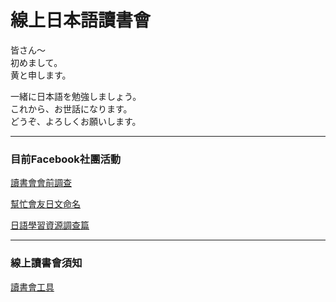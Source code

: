 # 線上日本語讀書會

皆さん〜  
初めまして。  
黄と申します。  
  
一緒に日本語を勉強しましょう。  
これから、お世話になります。  
どうぞ、よろしくお願いします。  

-----

### 目前Facebook社團活動

[讀書會會前調查](https://www.facebook.com/groups/1113446758690591/permalink/1120418707993396/)

[幫忙會友日文命名](https://www.facebook.com/groups/1113446758690591/permalink/1120482724653661/)

[日語學習資源調查篇](https://www.facebook.com/groups/1113446758690591/permalink/1120567804645153/)

-----

### 線上讀書會須知

[讀書會工具](https://www.facebook.com/groups/1113446758690591/permalink/1120225591346041/)
